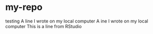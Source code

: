 # my-repo
testing
A line I wrote on my local computer 
A ine I wrote on my local computer 
This is a line from RStudio

